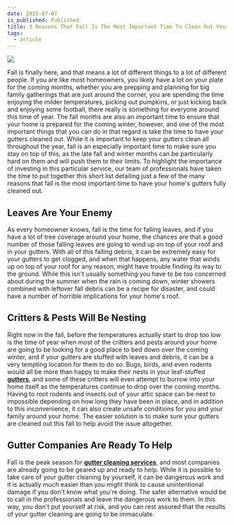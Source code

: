 ```yaml
---
date: 2025-07-07
is_published: Published
title: 3 Reasons That Fall Is The Most Important Time To Clean Out Your Gutters
tags:
  - article
---
```

![](/media/tips-gutter-cleaning-boca-raton-fl.jpg)

Fall is finally here, and that means a lot of different things to a lot of different people. If you are like most homeowners, you likely have a lot on your plate for the coming months, whether you are prepping and planning for big family gatherings that are just around the corner, you are spending the time enjoying the milder temperatures, picking out pumpkins, or just kicking back and enjoying some football, there really is something for everyone around this time of year. The fall months are also an important time to ensure that your home is prepared for the coming winter, however, and one of the most important things that you can do in that regard is take the time to have your gutters cleaned out. While it is important to keep your gutters clean all throughout the year, fall is an especially important time to make sure you stay on top of this, as the late fall and winter months can be particularly hard on them and will push them to their limits. To highlight the importance of investing in this particular service, our team of professionals have taken the time to put together this short list detailing just a few of the many reasons that fall is the most important time to have your home's gutters fully cleaned out.

## Leaves Are Your Enemy

As every homeowner knows, fall is the time for falling leaves, and if you have a lot of tree coverage around your home, the chances are that a good number of those falling leaves are going to wind up on top of your roof and in your gutters. With all of this falling debris, it can be extremely easy for your gutters to get clogged, and when that happens, any water that winds up on top of your roof for any reason, might have trouble finding its way to the ground. While this isn't usually something you have to be too concerned about during the summer when the rain is coming down, winter showers combined with leftover fall debris can be a recipe for disaster, and could have a number of horrible implications for your home's roof.

## Critters & Pests Will Be Nesting

Right now in the fall, before the temperatures actually start to drop too low is the time of year when most of the critters and pests around your home are going to be looking for a good place to bed down over the coming winter, and if your gutters are stuffed with leaves and debris, it can be a very tempting location for them to do so. Bugs, birds, and even rodents would all be more than happy to make their nests in your leaf-stuffed [**gutters**](https://www.novagutter.com/), and some of these critters will even attempt to burrow into your home itself as the temperatures continue to drop over the coming months. Having to root rodents and insects out of your attic space can be next to impossible depending on how long they have been in place, and in addition to this inconvenience, it can also create unsafe conditions for you and your family around your home. The easier solution is to make sure your gutters are cleaned out this fall to help avoid the issue altogether.

## Gutter Companies Are Ready To Help

Fall is the peak season for [**gutter cleaning services**](https://www.novagutter.com/residential-gutter-installation-boca-raton-fl.php), and most companies are already going to be geared up and ready to help. While it is possible to take care of your gutter cleaning by yourself, it can be dangerous work and it is actually much easier than you might think to cause unintentional damage if you don't know what you're doing. The safer alternative would be to call in the professionals and leave the dangerous work to them. In this way, you don't put yourself at risk, and you can rest assured that the results of your gutter cleaning are going to be immaculate.